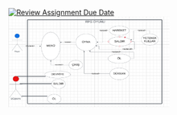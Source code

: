 [![Review Assignment Due Date](https://classroom.github.com/assets/deadline-readme-button-24ddc0f5d75046c5622901739e7c5dd533143b0c8e959d652212380cedb1ea36.svg)](https://classroom.github.com/a/QA5O9x4M)
<img src="https://github.com/Iskenderun-Technical-University/ymg-donem-projesi-202523034/blob/main/usecase.png?raw=true" alt="alt text" width="320" height="180">
